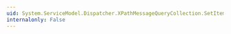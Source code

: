 ```yaml
---
uid: System.ServiceModel.Dispatcher.XPathMessageQueryCollection.SetItem(System.Int32,System.ServiceModel.Dispatcher.MessageQuery)
internalonly: False
---
```

